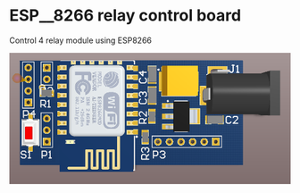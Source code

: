 # ESP__8266 relay control board

Control 4 relay module using ESP8266

![3D view](https://raw.githubusercontent.com/dangsonbk/ESP8266-4-relays-module/master/3D.PNG)